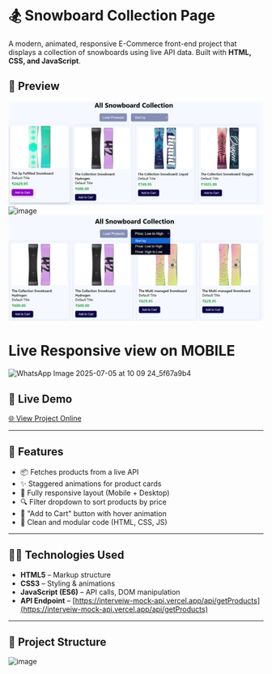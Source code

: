 # 🏂 Snowboard Collection Page

A modern, animated, responsive E-Commerce front-end project that displays a collection of snowboards using live API data. Built with **HTML, CSS, and JavaScript**.

## 📸 Preview

![1751686885901](image/README/1751686885901.png)
![image](https://github.com/user-attachments/assets/473b70ea-9a98-45af-9cfd-9727b7eb7efa)
![1751686195218](image/README/1751686195218.png)

# Live Responsive view on MOBILE 
![WhatsApp Image 2025-07-05 at 10 09 24_5f67a9b4](https://github.com/user-attachments/assets/766a7dc3-3a49-43e6-8332-c642fa12d886)


## 🔗 Live Demo

[🌐 View Project Online](https://e-commerce-snowboard-collection.vercel.app/)  


---

## 🚀 Features

- 📦 Fetches products from a live API
- ✨ Staggered animations for product cards
- 📱 Fully responsive layout (Mobile + Desktop)
- 🔍 Filter dropdown to sort products by price
- 🛒 "Add to Cart" button with hover animation
- 📄 Clean and modular code (HTML, CSS, JS)

---

## 🧑‍💻 Technologies Used

- **HTML5** – Markup structure
- **CSS3** – Styling & animations
- **JavaScript (ES6)** – API calls, DOM manipulation
- **API Endpoint** – [https://interveiw-mock-api.vercel.app/api/getProducts](https://interveiw-mock-api.vercel.app/api/getProducts)

---

## 📁 Project Structure
![image](https://github.com/user-attachments/assets/06dc8221-08ce-4695-9368-72281d513301)


